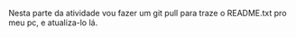 Nesta parte da atividade vou fazer um git pull para traze o README.txt pro meu pc, e atualiza-lo lá.
